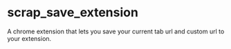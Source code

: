 # scrap_save_extension
A chrome extension that lets you save your current tab url and custom url to your extension.
